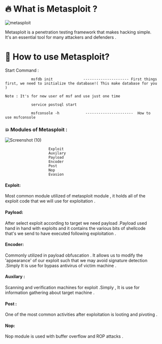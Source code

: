 

# 🔥 What is Metasploit ?
![metasploit](https://user-images.githubusercontent.com/79256105/115166827-fa859200-a069-11eb-9187-5d9b1bb25023.jpeg)

Metasploit is a penetration testing framework that makes hacking simple. It's an essential tool for many attackers and defenders .

# 👀 How to use Metasploit?

Start Command :

                msfdb init              --------------------- First things first, we need to initialize the database!( This make database for you )
                                                                       Note : It's for new user of msf and use just one time            
                         
                service postsql start 
                         
                msfconsole -h            ----------------------  How to use msfconsole


### 💥 Modules of Metasploit :
![Screenshot (10)](https://user-images.githubusercontent.com/79256105/115166831-007b7300-a06a-11eb-80a5-cde78525b909.png)

                        Exploit 
                        Auxilary
                        Payload
                        Encoder
                        Post
                        Nop
                        Evasion

#### Exploit:
           
   Most common module utilized of metasploit module  , it  holds all of the exploit code that  we will use for exploitation .
        
#### Payload:
   After select exploit according to target we need payload .Payload  used hand in hand with exploits and it contains the various bits of shellcode that's we send to have executed following exploitation .

#### Encoder:
 Commonly utilized in payload obfuscation . It allows us to modify the 'appearance' of our exploit such that we may avoid signature 
        detection .Simply It is use for bypass antivirus of victim machine .
     
#### Auxilary :
   Scanning and verification machines for exploit .Simply , It is use for information gathering about target machine .
          
      
#### Post :
  One of the most common activities after exploitation is looting and pivoting .
   
#### Nop: 
  Nop module is used with buffer overflow and ROP attacks .  
      
          
        
        
             
             
             
             
             
             
             
             
             
             
             
             

